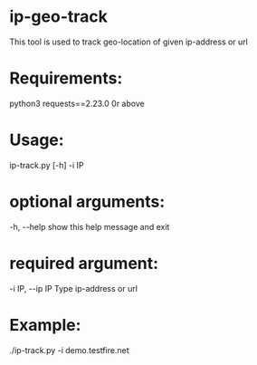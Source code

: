 # ip-geo-track
  This tool is used to track geo-location of given ip-address or url

# Requirements:
  python3
  requests==2.23.0 0r above


# Usage:
  ip-track.py [-h] -i IP

# optional arguments:
  -h, --help      show this help message and exit

# required argument:
  -i IP, --ip IP  Type ip-address or url

# Example: 
  ./ip-track.py -i demo.testfire.net

